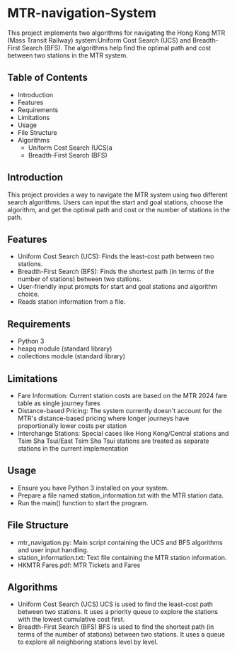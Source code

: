 # MTR-navigation-System

This project implements two algorithms for navigating the Hong Kong MTR (Mass Transit Railway) system:Uniform Cost Search (UCS) and Breadth-First Search (BFS). The algorithms help find the optimal path and cost between two stations in the MTR system.

## Table of Contents ##
* Introduction
* Features
* Requirements
* Limitations
* Usage
* File Structure
* Algorithms
  * Uniform Cost Search (UCS)a
  * Breadth-First Search (BFS)

## Introduction ## 
This project provides a way to navigate the MTR system using two different search algorithms. Users can input the start and goal stations, choose the algorithm, and get the optimal path and cost or the number of stations in the path.

## Features ##  
* Uniform Cost Search (UCS): Finds the least-cost path between two stations.
* Breadth-First Search (BFS): Finds the shortest path (in terms of the number of stations) between two stations.
* User-friendly input prompts for start and goal stations and algorithm choice.
* Reads station information from a file.

## Requirements ## 
* Python 3
* heapq module (standard library)
* collections module (standard library)

## Limitations ##
* Fare Information: Current station costs are based on the MTR 2024 fare table as single journey fares
* Distance-based Pricing: The system currently doesn't account for the MTR's distance-based pricing where longer journeys have proportionally lower costs per station
* Interchange Stations: Special cases like Hong Kong/Central stations and Tsim Sha Tsui/East Tsim Sha Tsui stations are treated as separate stations in the current implementation

## Usage ##  
* Ensure you have Python 3 installed on your system.
* Prepare a file named station_information.txt with the MTR station data.
* Run the main() function to start the program.

## File Structure ## 
* mtr_navigation.py: Main script containing the UCS and BFS algorithms and user input handling.
* station_information.txt: Text file containing the MTR station information.
* HKMTR Fares.pdf: MTR Tickets and Fares

## Algorithms ##
* Uniform Cost Search (UCS)
UCS is used to find the least-cost path between two stations. It uses a priority queue to explore the stations with the lowest cumulative cost first.
* Breadth-First Search (BFS)
BFS is used to find the shortest path (in terms of the number of stations) between two stations. It uses a queue to explore all neighboring stations level by level.
